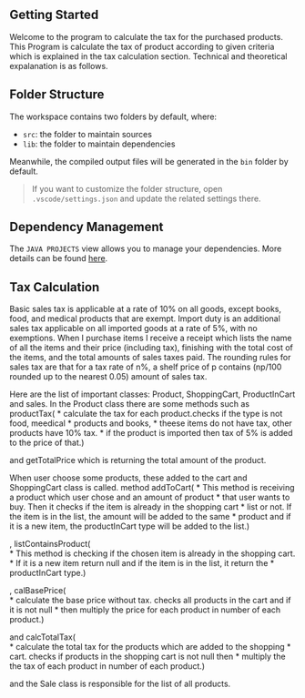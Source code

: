## Getting Started

Welcome to the program to calculate the tax for the purchased products. This Program is calculate the tax of product according to given criteria which is explained in the tax calculation section. Technical and theoretical expalanation is as follows. 

## Folder Structure

The workspace contains two folders by default, where:

- `src`: the folder to maintain sources
- `lib`: the folder to maintain dependencies

Meanwhile, the compiled output files will be generated in the `bin` folder by default.

> If you want to customize the folder structure, open `.vscode/settings.json` and update the related settings there.

## Dependency Management

The `JAVA PROJECTS` view allows you to manage your dependencies. More details can be found [here](https://github.com/microsoft/vscode-java-dependency#manage-dependencies).

## Tax Calculation

Basic sales tax is applicable at a rate of 10% on all goods, except books, food, and medical
products that are exempt. Import duty is an additional sales tax
applicable on all imported goods at a rate of 5%, with no exemptions. When I purchase items
I receive a receipt which lists the name of all the items and their price (including tax),
finishing with the total cost of the items,
and the total amounts of sales taxes paid. The rounding rules for sales tax are that for a tax
rate of n%, a shelf price of p contains (np/100 rounded up to the nearest 0.05) amount of
sales tax.

Here are the list of important classes: Product, ShoppingCart, ProductInCart and sales.
In the Product class there are some methods such as 
   productTax(
     * calculate the tax for each product.checks if the type is not food, meedical
     * products and books,
     * theese items do not have tax, other products have 10% tax.
     * if the product is imported then tax of 5% is added to the price of that.)

and getTotalPrice which is returning the total amount of the product.


When user choose some products, these added to the cart and ShoppingCart class is called.
method addToCart(
     * This method is receiving a product which user chose and an amount of product
     * that user wants to buy. Then it checks if the item is already in the shopping cart
     * list or not. If the item is in the list, the amount will be added to the same
     * product and if it is a new item, the productInCart type will be added to the list.)

, listContainsProduct(     
     * This method is checking if the chosen item is already in the shopping cart.
     * If it is a new item return null and if the item is in the list, it return the
     * productInCart type.)

, calBasePrice(     
    * calculate the base price without tax. checks all products in the cart and if it is not null
     * then multiply the price for each product in number of each product.)

and calcTotalTax(    
     * calculate the total tax for the products which are added to the shopping
     * cart. checks if  products in the shopping cart is not null then 
     *  multiply the the tax of each product in number of each product.)

and the Sale class is responsible for the list of all products.